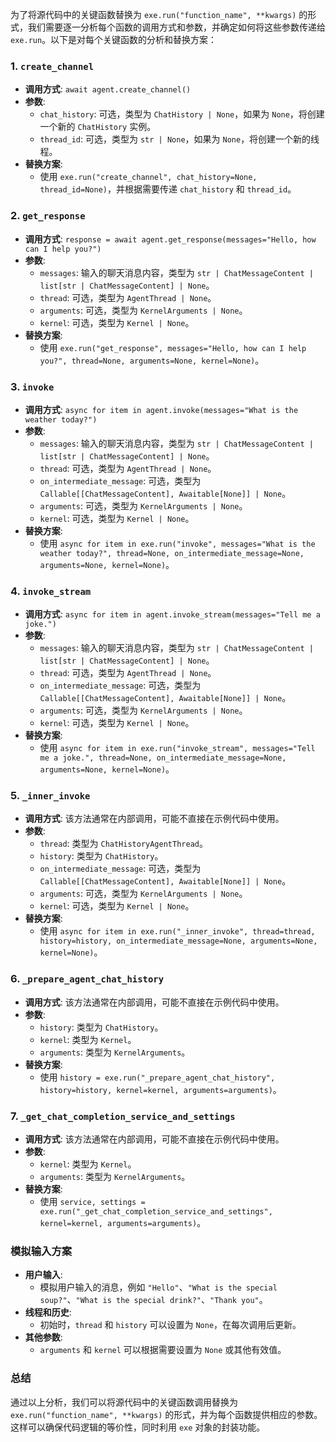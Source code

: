 为了将源代码中的关键函数替换为 `exe.run("function_name", **kwargs)` 的形式，我们需要逐一分析每个函数的调用方式和参数，并确定如何将这些参数传递给 `exe.run`。以下是对每个关键函数的分析和替换方案：

### 1. `create_channel`
- **调用方式**: `await agent.create_channel()`
- **参数**: 
  - `chat_history`: 可选，类型为 `ChatHistory | None`，如果为 `None`，将创建一个新的 `ChatHistory` 实例。
  - `thread_id`: 可选，类型为 `str | None`，如果为 `None`，将创建一个新的线程。
- **替换方案**: 
  - 使用 `exe.run("create_channel", chat_history=None, thread_id=None)`，并根据需要传递 `chat_history` 和 `thread_id`。

### 2. `get_response`
- **调用方式**: `response = await agent.get_response(messages="Hello, how can I help you?")`
- **参数**: 
  - `messages`: 输入的聊天消息内容，类型为 `str | ChatMessageContent | list[str | ChatMessageContent] | None`。
  - `thread`: 可选，类型为 `AgentThread | None`。
  - `arguments`: 可选，类型为 `KernelArguments | None`。
  - `kernel`: 可选，类型为 `Kernel | None`。
- **替换方案**: 
  - 使用 `exe.run("get_response", messages="Hello, how can I help you?", thread=None, arguments=None, kernel=None)`。

### 3. `invoke`
- **调用方式**: `async for item in agent.invoke(messages="What is the weather today?")`
- **参数**: 
  - `messages`: 输入的聊天消息内容，类型为 `str | ChatMessageContent | list[str | ChatMessageContent] | None`。
  - `thread`: 可选，类型为 `AgentThread | None`。
  - `on_intermediate_message`: 可选，类型为 `Callable[[ChatMessageContent], Awaitable[None]] | None`。
  - `arguments`: 可选，类型为 `KernelArguments | None`。
  - `kernel`: 可选，类型为 `Kernel | None`。
- **替换方案**: 
  - 使用 `async for item in exe.run("invoke", messages="What is the weather today?", thread=None, on_intermediate_message=None, arguments=None, kernel=None)`。

### 4. `invoke_stream`
- **调用方式**: `async for item in agent.invoke_stream(messages="Tell me a joke.")`
- **参数**: 
  - `messages`: 输入的聊天消息内容，类型为 `str | ChatMessageContent | list[str | ChatMessageContent] | None`。
  - `thread`: 可选，类型为 `AgentThread | None`。
  - `on_intermediate_message`: 可选，类型为 `Callable[[ChatMessageContent], Awaitable[None]] | None`。
  - `arguments`: 可选，类型为 `KernelArguments | None`。
  - `kernel`: 可选，类型为 `Kernel | None`。
- **替换方案**: 
  - 使用 `async for item in exe.run("invoke_stream", messages="Tell me a joke.", thread=None, on_intermediate_message=None, arguments=None, kernel=None)`。

### 5. `_inner_invoke`
- **调用方式**: 该方法通常在内部调用，可能不直接在示例代码中使用。
- **参数**: 
  - `thread`: 类型为 `ChatHistoryAgentThread`。
  - `history`: 类型为 `ChatHistory`。
  - `on_intermediate_message`: 可选，类型为 `Callable[[ChatMessageContent], Awaitable[None]] | None`。
  - `arguments`: 可选，类型为 `KernelArguments | None`。
  - `kernel`: 可选，类型为 `Kernel | None`。
- **替换方案**: 
  - 使用 `async for item in exe.run("_inner_invoke", thread=thread, history=history, on_intermediate_message=None, arguments=None, kernel=None)`。

### 6. `_prepare_agent_chat_history`
- **调用方式**: 该方法通常在内部调用，可能不直接在示例代码中使用。
- **参数**: 
  - `history`: 类型为 `ChatHistory`。
  - `kernel`: 类型为 `Kernel`。
  - `arguments`: 类型为 `KernelArguments`。
- **替换方案**: 
  - 使用 `history = exe.run("_prepare_agent_chat_history", history=history, kernel=kernel, arguments=arguments)`。

### 7. `_get_chat_completion_service_and_settings`
- **调用方式**: 该方法通常在内部调用，可能不直接在示例代码中使用。
- **参数**: 
  - `kernel`: 类型为 `Kernel`。
  - `arguments`: 类型为 `KernelArguments`。
- **替换方案**: 
  - 使用 `service, settings = exe.run("_get_chat_completion_service_and_settings", kernel=kernel, arguments=arguments)`。

### 模拟输入方案
- **用户输入**: 
  - 模拟用户输入的消息，例如 `"Hello"`、`"What is the special soup?"`、`"What is the special drink?"`、`"Thank you"`。
- **线程和历史**: 
  - 初始时，`thread` 和 `history` 可以设置为 `None`，在每次调用后更新。
- **其他参数**: 
  - `arguments` 和 `kernel` 可以根据需要设置为 `None` 或其他有效值。

### 总结
通过以上分析，我们可以将源代码中的关键函数调用替换为 `exe.run("function_name", **kwargs)` 的形式，并为每个函数提供相应的参数。这样可以确保代码逻辑的等价性，同时利用 `exe` 对象的封装功能。